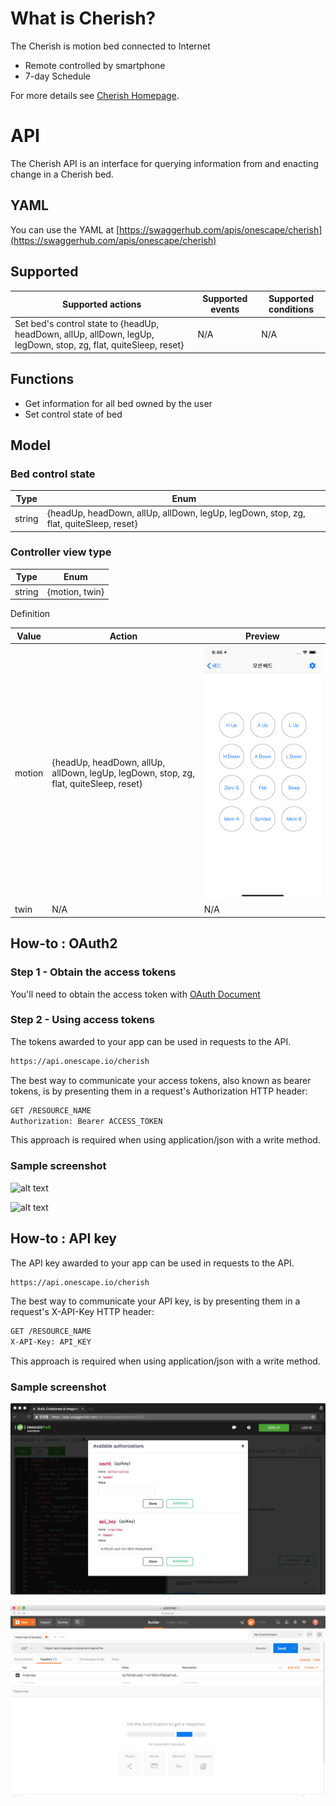 # What is Cherish?

The Cherish is motion bed connected to Internet
- Remote controlled by smartphone
- 7-day Schedule

For more details see [Cherish Homepage](http://www.cgagu.com).

# API

The Cherish API is an interface for querying information from and enacting change in a Cherish bed.

## YAML

You can use the YAML at [https://swaggerhub.com/apis/onescape/cherish](https://swaggerhub.com/apis/onescape/cherish)

## Supported

| Supported actions | Supported events | Supported conditions |
| --- | --- | --- |
| Set bed's control state to {headUp, headDown, allUp, allDown, legUp, legDown, stop, zg, flat, quiteSleep, reset} | N/A | N/A |

## Functions

- Get information for all bed owned by the user
- Set control state of bed

## Model

### Bed control state

| Type | Enum |
| --- | --- |
| string | {headUp, headDown, allUp, allDown, legUp, legDown, stop, zg, flat, quiteSleep, reset} |

### Controller view type

| Type | Enum |
| --- | --- |
| string | {motion, twin} |

Definition

| Value | Action | Preview |
| --- | --- | --- |
| motion | {headUp, headDown, allUp, allDown, legUp, legDown, stop, zg, flat, quiteSleep, reset} | ![alt text](motion.png?raw=true) |
| twin | N/A | N/A |

## How-to : OAuth2

### Step 1 - Obtain the access tokens

You'll need to obtain the access token with [OAuth Document](https://onescape.github.io/oauth) 

### Step 2 - Using access tokens

The tokens awarded to your app can be used in requests to the API.

```markdown
https://api.onescape.io/cherish
```

The best way to communicate your access tokens, also known as bearer tokens, is by presenting them in a request's Authorization HTTP header:

```markdown
GET /RESOURCE_NAME
Authorization: Bearer ACCESS_TOKEN
```

This approach is required when using application/json with a write method.

### Sample screenshot

![alt text](https://github.com/onescape/oauth/blob/master/swaggerhub.jpeg?raw=true)

![alt text](https://github.com/onescape/oauth/blob/master/postman.jpeg?raw=true)

## How-to : API key

The API key awarded to your app can be used in requests to the API.

```markdown
https://api.onescape.io/cherish
```

The best way to communicate your API key, is by presenting them in a request's X-API-Key HTTP header:

```markdown
GET /RESOURCE_NAME
X-API-Key: API_KEY
```

This approach is required when using application/json with a write method.

### Sample screenshot

![alt text](https://github.com/onescape/solarzon/blob/master/swaggerhub.jpeg?raw=true)

![alt text](https://github.com/onescape/solarzon/blob/master/postman.jpeg?raw=true)

